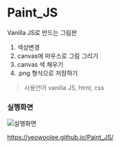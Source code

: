 # Paint_JS
Vanilla JS로 만드는 그림판

1. 색상변경  
2. canvas에 마우스로 그림 그리기    
3. canvas 색 채우기
4. .png 형식으로 저장하기


>사용언어 vanilla JS, html, css
    
### 실행화면
    
![실행화면](https://user-images.githubusercontent.com/41581554/75862918-02bd4680-5e43-11ea-9b0f-a4b8b198113d.png)


https://yeowoolee.github.io/Paint_JS/
